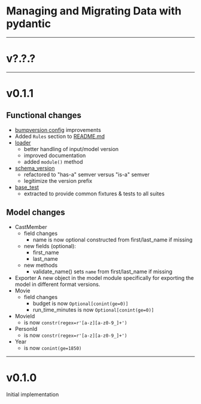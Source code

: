 # Managing and Migrating Data with pydantic

---

# v?.?.?

---

# v0.1.1

## Functional changes

- [bumpversion config](.bumpversion.cfg) improvements
- Added `Rules` section to [README.md](README.md)
- [loader](src/aktorz/model/loader.py)
  - better handling of input/model version
  - improved documentation
  - added `module()` method
- [schema_version](src/aktorz/model/schema_version.py)
  - refactored to "has-a" semver versus "is-a" semver
  - legitimize the version prefix
- [base_test](tests/base_test.py)
  - extracted to provide common fixtures & tests to all suites

## Model changes

- CastMember
  - field changes
    - name is now optional
      constructed from first/last_name if missing
  - new fields (optional):
    - first_name
    - last_name
  - new methods
    - validate_name() sets `name` from first/last_name if missing
- Exporter
  A new object in the model module specifically for exporting the model in different format versions.
- Movie
  - field changes
    - budget is now `Optional[conint(ge=0)]`
    - run_time_minutes is now `Optional[conint(ge=0)]`
- MovieId
  - is now `constr(regex=r'[a-z][a-z0-9_]+')`
- PersonId
  - is now `constr(regex=r'[a-z][a-z0-9_]+')`
- Year
  - is now `conint(ge=1850)`

---

# v0.1.0

Initial implementation
